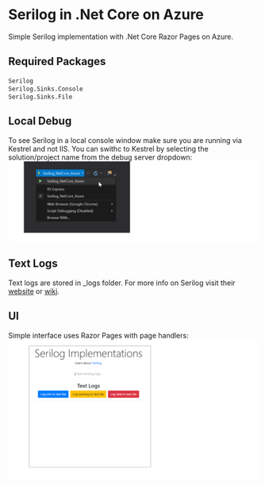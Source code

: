 # Serilog in .Net Core on Azure
Simple Serilog implementation with .Net Core Razor Pages on Azure.

## Required Packages

    Serilog
    Serilog.Sinks.Console
    Serilog.Sinks.File

## Local Debug
To see Serilog in a local console window make sure you are running via Kestrel and not IIS. You can swithc to Kestrel by selecting the solution/project name from the debug server dropdown: 
![server](https://github.com/INNVTV/Serilog-NetCore-Azure/blob/master/_docs/imgs/server.png)

## Text Logs
Text logs are stored in _logs folder. For more info on Serilog visit their [website](https://serilog.net/) or [wiki](https://github.com/serilog/serilog/wiki).

## UI
Simple interface uses Razor Pages with page handlers:
![UI](https://github.com/INNVTV/Serilog-NetCore-Azure/blob/master/_docs/imgs/ui.png)


